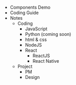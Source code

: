 - Components Demo
- Coding Guide
- Notes
	- Coding
		- JavaScript
		- Python (coming soon)
		- html & css
		- NodeJS
		- React
			- ReactJS
			- React Native
	- Project
		- PM
		- Design